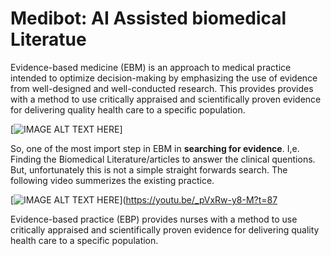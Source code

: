 # Medibot: AI Assisted biomedical Literatue

Evidence-based medicine (EBM) is an approach to medical practice intended to optimize decision-making by emphasizing the use of evidence from well-designed and well-conducted research. This provides provides with a method to use critically appraised and scientifically proven evidence for delivering quality health care to a specific population.

[![IMAGE ALT TEXT HERE](http://www.orthoguidelines.org/vault/2563/web/img_29548-AE707DFD-0D2A-5453-64879C2C9D80384E.png)]

So, one of the most import step in EBM in **searching for evidence**. I,e. Finding the Biomedical Literature/articles to answer the clinical quentions. But, unfortunately this is not a simple straight forwards search. The following video summerizes the existing practice.

[![IMAGE ALT TEXT HERE](https://img.youtube.com/vi/_pVxRw-y8-M/hqdefault.jpg)](https://youtu.be/_pVxRw-y8-M?t=87

Evidence-based practice (EBP) provides nurses with a method to use critically appraised and scientifically proven evidence for delivering quality health care to a specific population.
